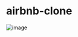 # airbnb-clone
![image](https://user-images.githubusercontent.com/98034046/232245413-fac0387c-eea3-4da9-ae23-7deb169b8200.png)
